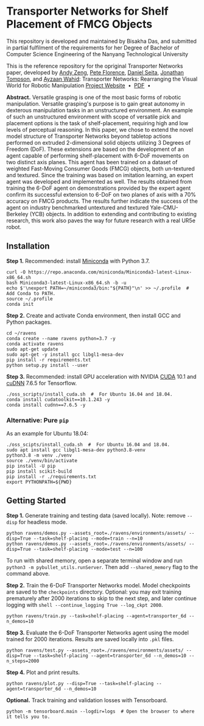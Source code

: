 # Transporter Networks for Shelf Placement of FMCG Objects

This repository is developed and maintained by Bisakha Das, and submitted in partial fulfilment of the requirements for her Degree of Bachelor of Computer Science Engineering of the Nanyang Technological University 

This is the reference repository for the opriginal Transporter Networks paper, developed by [Andy Zeng](https://andyzeng.github.io/), [Pete Florence](http://www.peteflorence.com/), [Daniel Seita](https://people.eecs.berkeley.edu/~seita/), [Jonathan Tompson](https://jonathantompson.github.io/), and [Ayzaan Wahid](https://www.linkedin.com/in/ayzaan-wahid-21676148/): Transporter Networks: Rearranging the Visual World for Robotic Manipulation
[Project Website](https://transporternets.github.io/)&nbsp;&nbsp;•&nbsp;&nbsp;[PDF](https://arxiv.org/pdf/2010.14406.pdf)&nbsp;&nbsp;•&nbsp;&nbsp;

**Abstract.** 
Versatile grasping is one of the most basic forms of robotic manipulation. Versatile grasping's purpose is to gain great autonomy in dexterous manipulation tasks in an unstructured environment. An example of such an unstructured environment with scope of versatile pick and placement options is the task of shelf-placement, requiring high and low levels of perceptual reasoning. In this paper, we chose to extend the novel model structure of Transporter Networks beyond tabletop actions performed on extruded 2-dimensional solid objects utilizing 3 Degrees of Freedom (DoF). These extensions are based on the development of an agent capable of performing shelf-placement with 6-DoF movements on two distinct axis planes. This agent has been trained on a dataset of weighted Fast-Moving Consumer Goods (FMCG) objects, both un-textured and textured. Since the training was based on imitation learning, an expert agent was developed and implemented as well. The results obtained from training the 6-DoF agent on demonstrations provided by the expert agent confirm its successful extension to 6-DoF on two planes of axis with a 70% accuracy on FMCG products. The results further indicate the success of the agent on industry benchmarked untextured and textured Yale-CMU-Berkeley (YCB) objects. In addition to extending and contributing to existing research, this work also paves the way for future research with a real UR5e robot. 

## Installation

**Step 1.** Recommended: install [Miniconda](https://docs.conda.io/en/latest/miniconda.html) with Python 3.7.

```shell
curl -O https://repo.anaconda.com/miniconda/Miniconda3-latest-Linux-x86_64.sh
bash Miniconda3-latest-Linux-x86_64.sh -b -u
echo $'\nexport PATH=~/miniconda3/bin:"${PATH}"\n' >> ~/.profile  # Add Conda to PATH.
source ~/.profile
conda init
```

**Step 2.** Create and activate Conda environment, then install GCC and Python packages.

```shell
cd ~/ravens
conda create --name ravens python=3.7 -y
conda activate ravens
sudo apt-get update
sudo apt-get -y install gcc libgl1-mesa-dev
pip install -r requirements.txt
python setup.py install --user
```

**Step 3.** Recommended: install GPU acceleration with NVIDIA [CUDA](https://developer.nvidia.com/cuda-toolkit) 10.1 and [cuDNN](https://developer.nvidia.com/cudnn) 7.6.5 for Tensorflow.
```shell
./oss_scripts/install_cuda.sh  #  For Ubuntu 16.04 and 18.04.
conda install cudatoolkit==10.1.243 -y
conda install cudnn==7.6.5 -y
```

### Alternative: Pure `pip`

As an example for Ubuntu 18.04:

```shell
./oss_scipts/install_cuda.sh  #  For Ubuntu 16.04 and 18.04.
sudo apt install gcc libgl1-mesa-dev python3.8-venv
python3.8 -m venv ./venv
source ./venv/bin/activate
pip install -U pip
pip install scikit-build
pip install -r ./requirements.txt
export PYTHONPATH=${PWD}
```

## Getting Started

**Step 1.** Generate training and testing data (saved locally). Note: remove `--disp` for headless mode.

```shell
python ravens/demos.py --assets_root=./ravens/environments/assets/ --disp=True --task=shelf-placing --mode=train --n=10
python ravens/demos.py --assets_root=./ravens/environments/assets/ --disp=True --task=shelf-placing --mode=test --n=100
```

To run with shared memory, open a separate terminal window and run `python3 -m pybullet_utils.runServer`. Then add `--shared_memory` flag to the command above.

**Step 2.** Train the 6-DoF Transporter Networks model. Model checkpoints are saved to the `checkpoints` directory. Optional: you may exit training prematurely after 2000 iterations to skip to the next step, and later continue logging with ```shell --continue_logging True --log_ckpt 2000```.

```shell
python ravens/train.py --task=shelf-placing --agent=transporter_6d --n_demos=10
```

**Step 3.** Evaluate the 6-DoF Transporter Networks agent using the model trained for 2000 iterations. Results are saved locally into `.pkl` files.

```shell
python ravens/test.py --assets_root=./ravens/environments/assets/ --disp=True --task=shelf-placing --agent=transporter_6d --n_demos=10 --n_steps=2000
```

**Step 4.** Plot and print results.

```shell
python ravens/plot.py --disp=True --task=shelf-placing --agent=transporter_6d --n_demos=10
```

**Optional.** Track training and validation losses with Tensorboard.

```shell
python -m tensorboard.main --logdir=logs  # Open the browser to where it tells you to.
```
